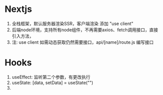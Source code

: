 # Nextjs
1. 全栈框架，默认服务器渲染SSR，客户端渲染 添加 "use client"
2. 后端node环境，支持所有node组件，不再需要axios、fetch调用接口，直接引入方法，
3. 注: use client 如需动态获取仍然需要接口，api/[name]/route.js 编写接口


# Hooks
1. useEffect: 监听第二个参数，有更改执行
2. useState: [data, setData] = useState("")
3. 
